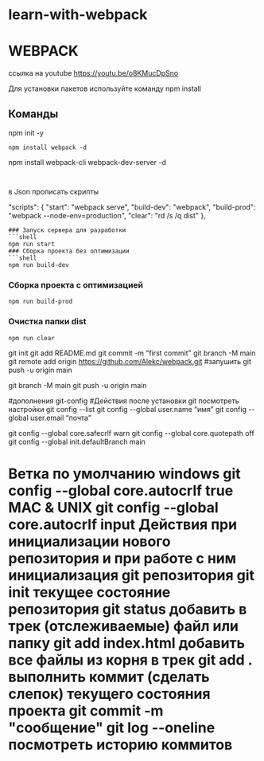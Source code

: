 # learn-with-webpack
# WEBPACK

ссылка на youtube
https://youtu.be/o8KMucDpSno

Для установки пакетов используйте команду npm install

## Команды
npm init -y
```
npm install webpack -d
```
npm install webpack-cli webpack-dev-server -d
```


```
в Json прописать скрипты

 "scripts": {
    "start": "webpack serve",
    "build-dev": "webpack",
    "build-prod": "webpack --node-env=production",
    "clear": "rd /s /q dist"
  },
```
### Запуск сервера для разработки
```shell
npm run start
### Сборка проекта без оптимизации
```shell
npm run build-dev
```

### Сборка проекта с оптимизацией
```shell
npm run build-prod
```

### Очистка папки dist
```shell
npm run clear
```
git init
 git add README.md
  git commit -m "first commit"
   git branch -M main
    git remote add origin https://github.com/Alekc/webpack.git
     #запушить
    git push -u origin main


 git branch -M main 
 git push -u origin main

#дополнения git-config
 #Действия после установки git посмотреть настройки 
git config --list 
git config --global user.name “имя” git config --global user.email “почта”

git config --global core.safecrlf warn 
git config --global core.quotepath off git config --global init.defaultBranch main 
# Ветка по умолчанию windows git config --global core.autocrlf true MAC & UNIX git config --global core.autocrlf input Действия при инициализации нового репозитория и при работе с ним инициализация git репозитория git init текущее состояние репозитория git status добавить в трек (отслеживаемые) файл или папку git add index.html добавить все файлы из корня в трек git add . выполнить коммит (сделать слепок) текущего состояния проекта git commit -m "сообщение" git log --oneline посмотреть историю коммитов
